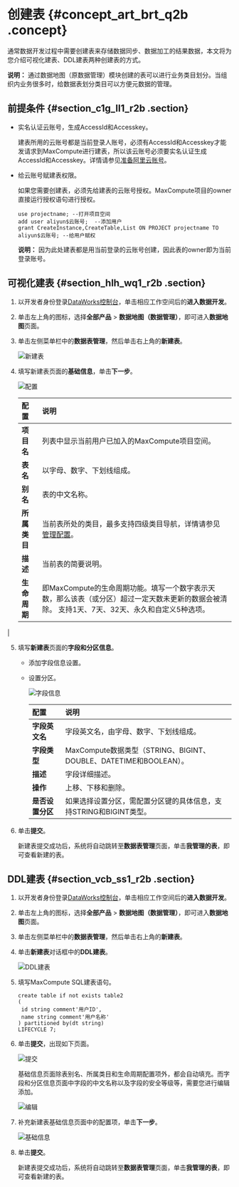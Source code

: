 # 创建表 {#concept_art_brt_q2b .concept}

通常数据开发过程中需要创建表来存储数据同步、数据加工的结果数据，本文将为您介绍可视化建表、DDL建表两种创建表的方式。

**说明：** 通过数据地图（原数据管理）模块创建的表可以进行业务类目划分。当组织内业务很多时，给数据表划分类目可以方便元数据的管理。

## 前提条件 {#section_c1g_ll1_r2b .section}

-   实名认证云账号，生成AccessId和Accesskey。

    建表所用的云账号都是当前登录人账号，必须有AccessId和Accesskey才能发请求到MaxCompute进行建表，所以该云账号必须要实名认证生成AccessId和Accesskey。详情请参见[准备阿里云账号](../../../../intl.zh-CN/准备工作/管理员使用云账号/准备阿里云账号.md#)。

-   给云账号赋建表权限。

    如果您需要创建表，必须先给建表的云账号授权。MaxCompute项目的owner直接运行授权语句进行授权。

    ``` {#codeblock_0fg_6rn_523}
    use projectname; --打开项目空间
    add user aliyun$云账号;  --添加用户
    grant CreateInstance,CreateTable,List ON PROJECT projectname TO aliyun$云账号; --给用户赋权
    ```

    **说明：** 因为此处建表都是用当前登录的云账号创建，因此表的owner即为当前登录账号。


## 可视化建表 {#section_hlh_wq1_r2b .section}

1.  以开发者身份登录[DataWorks控制台](https://workbench.data.aliyun.com/console)，单击相应工作空间后的**进入数据开发**。
2.  单击左上角的图标，选择**全部产品** \> **数据地图（数据管理）**，即可进入**数据地图**页面。
3.  单击左侧菜单栏中的**数据表管理**，然后单击右上角的**新建表**。

    ![新建表](http://static-aliyun-doc.oss-cn-hangzhou.aliyuncs.com/assets/img/16346/15651468058649_zh-CN.png)

4.  填写新建表页面的**基础信息**，单击**下一步**。

    ![配置](http://static-aliyun-doc.oss-cn-hangzhou.aliyuncs.com/assets/img/16346/15651468058650_zh-CN.png)

    |配置|说明|
    |:-|:-|
    |**项目名**|列表中显示当前用户已加入的MaxCompute项目空间。|
    |**表名**|以字母、数字、下划线组成。|
    |**别名**|表的中文名称。|
    |**所属类目**|当前表所处的类目，最多支持四级类目导航，详情请参见 [管理配置](intl.zh-CN/使用指南/数据管理/管理配置.md#)。|
    |**描述**|当前表的简要说明。|
    |**生命周期**|即MaxCompute的生命周期功能。填写一个数字表示天数，那么该表（或分区）超过一定天数未更新的数据会被清除。 支持1天、7天、32天、永久和自定义5种选项。

 |

5.  填写**新建表**页面的**字段和分区信息**。
    -   添加字段信息设置。
    -   设置分区。

        ![字段信息](http://static-aliyun-doc.oss-cn-hangzhou.aliyuncs.com/assets/img/16346/15651468058651_zh-CN.png)

        |配置|说明|
        |:-|:-|
        |**字段英文名**|字段英文名，由字母、数字、下划线组成。|
        |**字段类型**|MaxCompute数据类型（STRING、BIGINT、DOUBLE、DATETIME和BOOLEAN）。|
        |**描述**|字段详细描述。|
        |**操作**|上移、下移和删除。|
        |**是否设置分区**|如果选择设置分区，需配置分区键的具体信息，支持STRING和BIGINT类型。|

6.  单击**提交**。

    新建表提交成功后，系统将自动跳转至**数据表管理**页面，单击**我管理的表**，即可查看新建的表。


## DDL建表 {#section_vcb_ss1_r2b .section}

1.  以开发者身份登录[DataWorks控制台](https://workbench.data.aliyun.com/console)，单击相应工作空间后的**进入数据开发**。
2.  单击左上角的图标，选择**全部产品** \> **数据地图（数据管理）**，即可进入**数据地图**页面。
3.  单击左侧菜单栏中的**数据表管理**，然后单击右上角的**新建表**。
4.  单击**新建表**对话框中的**DDL建表**。

    ![DDL建表](http://static-aliyun-doc.oss-cn-hangzhou.aliyuncs.com/assets/img/16346/156514680554623_zh-CN.png)

5.  填写MaxCompute SQL建表语句。

    ``` {#codeblock_8yr_0ce_b1t}
    create table if not exists table2
    (
     id string comment'用户ID', 
     name string comment'用户名称'
    ) partitioned by(dt string) 
    LIFECYCLE 7;
    ```

6.  单击**提交**，出现如下页面。

    ![提交](http://static-aliyun-doc.oss-cn-hangzhou.aliyuncs.com/assets/img/16346/15651468058653_zh-CN.png)

    基础信息页面除表别名、所属类目和生命周期配置项外，都会自动填充。而字段和分区信息页面中字段的中文名称以及字段的安全等级等，需要您进行编辑添加。

    ![编辑](http://static-aliyun-doc.oss-cn-hangzhou.aliyuncs.com/assets/img/16346/15651468058654_zh-CN.png)

7.  补充新建表基础信息页面中的配置项，单击**下一步**。

    ![基础信息](http://static-aliyun-doc.oss-cn-hangzhou.aliyuncs.com/assets/img/16346/15651468068655_zh-CN.png)

8.  单击**提交**。

    新建表提交成功后，系统将自动跳转至**数据表管理**页面，单击**我管理的表**，即可查看新建的表。


